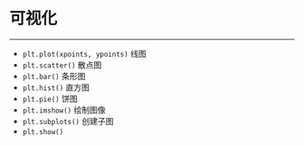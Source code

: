 # 可视化

---

- `plt.plot(xpoints, ypoints)` 线图
- `plt.scatter()` 散点图
- `plt.bar()` 条形图
- `plt.hist()` 直方图
- `plt.pie()` 饼图
- `plt.imshow()` 绘制图像
- `plt.subplots()` 创建子图
- `plt.show()`
